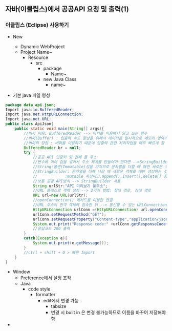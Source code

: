## 자바(이클립스)에서 공공API 요청 및 출력(1)

### 이클립스 (Eclipse) 사용하기

- New
  - Dynamic WebProject
  - Project Name~
    - Resource
      - src
        - package
          - Name~
        - new Java Class
          - name~

- 기본 java 파일 형성
```java
package data.api.json;
Import java.io.BufferedReader;
Import java.net.HttpURLConnection;
Import java.net.URL;
public class ApiJson{
    public static void main(String[] args){
        //버퍼 이용: BufferedReader --> 버퍼를 이용해서 읽고 쓰는 함수
        //버퍼(Buffer) : 입출력 속도 향상을 위해서 데이터를 일시적으로 메모리 영역의 한 곳에 모아두는 것
        //버퍼의 장점 : 버퍼를 이용하기 때문에 입출력 관련 처리작업을 매우 빠르게 할 수 있다
        BufferedReader br = null;
        try {
            //공공 API 인증키 및 전체 풀 주소
            //변수에 여러 값을 넣어서 주소 체계를 만들어야 한다면 -->StringBuilder를 사용
            //String:불변(Immutable)성을 가지므로 문자열을 더할 때 매번 새로운 객체를 생성해서 참조하는 방식 -->값 변경 X
            //StringBuilder: 문자열을 더해 나갈 때 새로운 객체를 매번 생성하는 것이 아니라 기존 데이터 값에 추가해가는 방식이고, 속도가 빠르다.
            //            :mutable 속성이고,append(),insert(),delete() 등을 사용해서 값을 변경
            //보통 공공 API방식 --> StringBuilder 사용
            String urlStr:"API 미리보기 풀주소";
            //URL 클래스로 객체 생성 --> 2가지 방법: 절대 경로, 상대 경로
            URL url=new URL(urlStr);
            //openConnection() 메서드를 이용한 연결
            //URL 주소의 원격 객체에 접속한 뒤 --> 통신할 수 있는 URLConnection 객체 리턴
            HttpURLConnection urlConn =(HttpURLConnection) url.openConnection();
            urlConn.setRequestMethod("GET");
            urlConn.setRequestProperty("Content-type","application/json")
            System.out.print("Response code:" +urlConn.getResponseCode());
            //응답코드 200 출력
        }
        catch(Exception e){
            System.out.print(e.getMessage());
        }
        //ctrl + shift + O > 빠른 Import
    }
}
```
- Window
  - Preference에서 설정 조작
  - Java
    - code style
      - formatter
        - edit에서 변경 가능
          - tabsize
          - 변경 시 bulit in 은 변경 불가능하므로 이름을 바꾸어 저장해야함
- 
